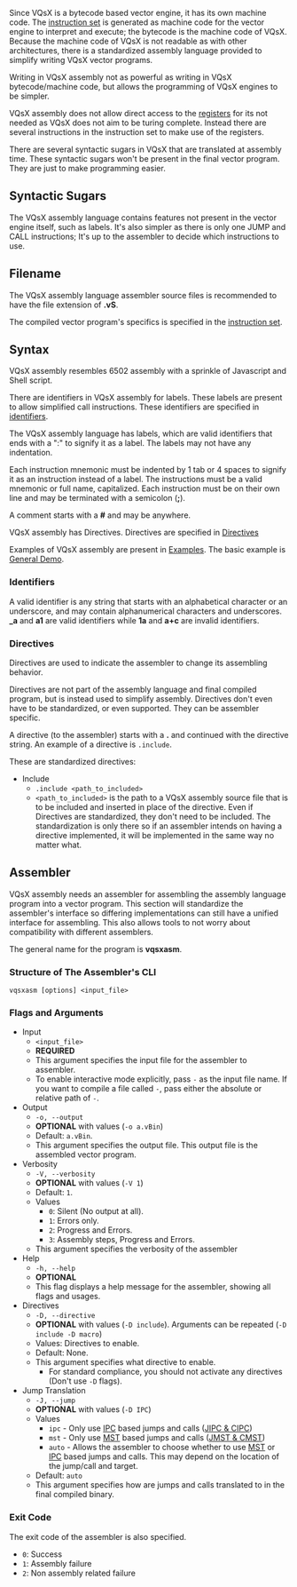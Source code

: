 Since VQsX is a bytecode based vector engine, it has its own machine code. The [instruction set](Instruction%20Set.md) is generated as machine code for the vector engine to interpret and execute; the bytecode is the machine code of VQsX. Because the machine code of VQsX is not readable as with other architectures, there is a standardized assembly language provided to simplify writing VQsX vector programs.

Writing in VQsX assembly not as powerful as writing in VQsX bytecode/machine code, but allows the programming of VQsX engines to be simpler.

VQsX assembly does not allow direct access to the [registers](Registers.md) for its not needed as VQsX does not aim to be turing complete. Instead there are several instructions in the instruction set to make use of the registers.

There are several syntactic sugars in VQsX that are translated at assembly time. These syntactic sugars won't be present in the final vector program. They are just to make programming easier.
## Syntactic Sugars
The VQsX assembly language contains features not present in the vector engine itself, such as labels. It's also simpler as there is only one JUMP and CALL instructions; It's up to the assembler to decide which instructions to use.

## Filename
The VQsX assembly language assembler source files is recommended to have the file extension of **.vS**.

The compiled vector program's specifics is specified in the [instruction set](Instruction%20Set.md#Machine%20Code).

## Syntax
VQsX assembly resembles 6502 assembly with a sprinkle of Javascript and Shell script.

There are identifiers in VQsX assembly for labels. These labels are present to allow simplified call instructions. These identifiers are specified in [identifiers](#Identifiers).

The VQsX assembly language has labels, which are valid identifiers that ends with a ":" to signify it as a label. The labels may not have any indentation.

Each instruction mnemonic must be indented by 1 tab or 4 spaces to signify it as an instruction instead of a label. The instructions must be a valid mnemonic or full name, capitalized. Each instruction must be on their own line and may be terminated with a semicolon (**;**).

A comment starts with a **#** and may be anywhere. 

VQsX assembly has Directives. Directives are specified in [Directives](#Directives)

Examples of VQsX assembly are present in [Examples](Examples.md). The basic example is [General Demo](Examples.md#General%20Demo).
### Identifiers
A valid identifier is any string that starts with an alphabetical character or an underscore, and may contain alphanumerical characters and underscores. **_a** and **a1** are valid identifiers while **1a** and **a+c** are invalid identifiers.

### Directives
Directives are used to indicate the assembler to change its assembling behavior.

Directives are not part of the assembly language and final compiled program, but is instead used to simplify assembly. Directives don't even have to be standardized, or even supported. They can be assembler specific. 

A directive (to the assembler) starts with a **.** and continued with the directive string. An example of a directive is `.include`.

These are standardized directives:
- Include
	- `.include <path_to_included>`
	- `<path_to_included>` is the path to a VQsX assembly source file that is to be included and inserted in place of the directive.
Even if Directives are standardized, they don't need to be included. The standardization is only there so if an assembler intends on having a directive implemented, it will be implemented in the same way no matter what.

## Assembler
VQsX assembly needs an assembler for assembling the assembly language program into a vector program. This section will standardize the assembler's interface so differing implementations can still have a unified interface for assembling. This also allows tools to not worry about compatibility with different assemblers.

The general name for the program is **vqsxasm**.

### Structure of The Assembler's CLI

`vqsxasm [options] <input_file>`

### Flags and Arguments

- Input
	- `<input_file>`
	- **REQUIRED**
	- This argument specifies the input file for the assembler to assembler.
	- To enable interactive mode explicitly, pass `-` as the input file name. If you want to compile a file called `-`, pass either the absolute or relative path of `-`.
- Output
	- `-o, --output`
	- **OPTIONAL** with values (`-o a.vBin`)
	- Default: `a.vBin`.
	- This argument specifies the output file. This output file is the assembled vector program.
- Verbosity
	- `-V, --verbosity`
	- **OPTIONAL** with values (`-V 1`)
	- Default: `1`.
	- Values
		- `0`: Silent (No output at all). 
		- `1`: Errors only.
		- `2`: Progress and Errors.
		- `3`: Assembly steps, Progress and Errors.
	- This argument specifies the verbosity of the assembler
- Help
	- `-h, --help`
	- **OPTIONAL**
	- This flag displays a help message for the assembler, showing all flags and usages.
- Directives
	- `-D, --directive`
	- **OPTIONAL** with values (`-D include`). Arguments can be repeated (`-D include -D macro`)
	- Values: Directives to enable.
	- Default: None.
	- This argument specifies what directive to enable.
		- For standard compliance, you should not activate any directives (Don't use `-D` flags).
- Jump Translation
	- `-J, --jump`
	- **OPTIONAL** with values (`-D IPC`)
	- Values
		- `ipc` - Only use [IPC](Registers.md) based jumps and calls ([JIPC & CIPC](Instruction%20Set.md))
		- `mst` - Only use [MST](Registers.md) based jumps and calls ([JMST & CMST](Instruction%20Set.md))
		- `auto` - Allows the assembler to choose whether to use [MST](Registers.md) or [IPC](Registers.md) based jumps and calls. This may depend on the location of the jump/call and target.
	- Default: `auto`
	- This argument specifies how are jumps and calls translated to in the final compiled binary.

### Exit Code
The exit code of the assembler is also specified.
- `0`: Success
- `1`: Assembly failure
- `2`: Non assembly related failure